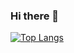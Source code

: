 ### Hi there 👋

[![Top Langs](https://github-readme-stats.vercel.app/api/top-langs/?username=murakamiren)](https://github.com/anuraghazra/github-readme-stats)

<!--
**murakamiren/murakamiren** is a ✨ _special_ ✨ repository because its `README.md` (this file) appears on your GitHub profile.

Here are some ideas to get you started:

- 🔭 I’m currently working on ...
- 🌱 I’m currently learning ...
- 👯 I’m looking to collaborate on ...
- 🤔 I’m looking for help with ...
- 💬 Ask me about ...
- 📫 How to reach me: ...
- 😄 Pronouns: ...
- ⚡ Fun fact: ...
-->

